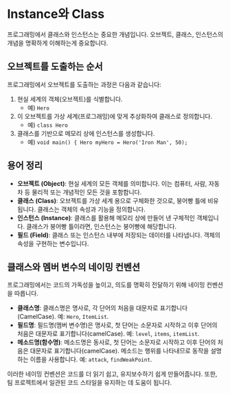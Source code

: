 # Instance와 Class

프로그래밍에서 클래스와 인스턴스는 중요한 개념입니다. 오브젝트, 클래스, 인스턴스의 개념을 명확하게 이해하는게 중요합니다.

## 오브젝트를 도출하는 순서

프로그래밍에서 오브젝트를 도출하는 과정은 다음과 같습니다:

1. 현실 세계의 객체(오브젝트)를 식별합니다.
   - 예) `Hero`
3. 이 오브젝트를 가상 세계(프로그래밍)에 맞게 추상화하여 클래스로 정의합니다.
   - 예) `class Hero`
5. 클래스를 기반으로 메모리 상에 인스턴스를 생성합니다.
   - 예) `void main() { Hero myHero = Hero('Iron Man', 50);`

## 용어 정리

- **오브젝트 (Object)**: 현실 세계의 모든 객체를 의미합니다. 이는 컴퓨터, 사람, 자동차 등 물리적 또는 개념적인 모든 것을 포함합니다.
- **클래스 (Class)**: 오브젝트를 가상 세계 용으로 구체화한 것으로, 붕어빵 틀에 비유됩니다. 클래스는 객체의 속성과 기능을 정의합니다.
- **인스턴스 (Instance)**: 클래스를 활용해 메모리 상에 만들어 낸 구체적인 객체입니다. 클래스가 붕어빵 틀이라면, 인스턴스는 붕어빵에 해당합니다.
- **필드 (Field)**: 클래스 또는 인스턴스 내부에 저장되는 데이터를 나타냅니다. 객체의 속성을 구현하는 변수입니다.

## 클래스와 멤버 변수의 네이밍 컨벤션

프로그래밍에서는 코드의 가독성을 높이고, 의도를 명확히 전달하기 위해 네이밍 컨벤션을 따릅니다.

- **클래스명**: 클래스명은 명사로, 각 단어의 처음을 대문자로 표기합니다(CamelCase). 예: `Hero`, `ItemList`.
- **필드명**: 필드명(멤버 변수명)은 명사로, 첫 단어는 소문자로 시작하고 이후 단어의 처음은 대문자로 표기합니다(camelCase). 예: `level`, `items`, `itemList`.
- **메소드명(함수명)**: 메소드명은 동사로, 첫 단어는 소문자로 시작하고 이후 단어의 처음은 대문자로 표기합니다(camelCase). 메소드는 행위를 나타내므로 동작을 설명하는 이름을 사용합니다. 예: `attack`, `findWeakPoint`.

이러한 네이밍 컨벤션은 코드를 더 읽기 쉽고, 유지보수하기 쉽게 만들어줍니다. 또한, 팀 프로젝트에서 일관된 코드 스타일을 유지하는 데 도움이 됩니다.
